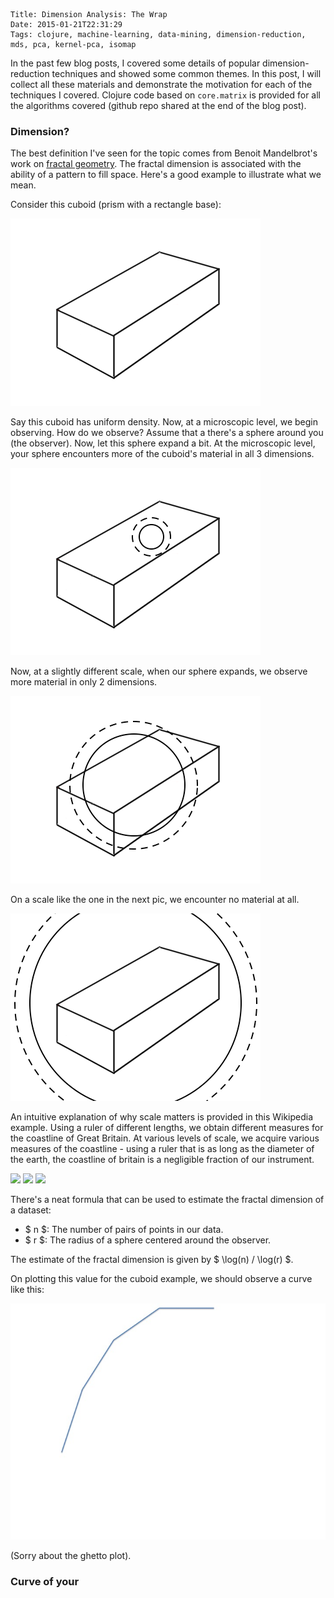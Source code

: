     Title: Dimension Analysis: The Wrap
    Date: 2015-01-21T22:31:29
    Tags: clojure, machine-learning, data-mining, dimension-reduction,
    mds, pca, kernel-pca, isomap

In the past few blog posts, I covered some details of popular
dimension-reduction techniques and showed some common themes. In this
post, I will collect all these materials and demonstrate the motivation
for each of the techniques I covered. Clojure code based on
<code>core.matrix</code> is provided for all the algorithms covered
(github repo shared at the end of the blog post).

<!-- more -->

### Dimension?

The best definition I've seen for the topic comes from Benoit
Mandelbrot's work on
[fractal geometry](http://en.wikipedia.org/wiki/Fractal_Dimension). The
fractal dimension is associated with the ability of a pattern to fill
space. Here's a good example to illustrate what we mean.

Consider this cuboid (prism with a rectangle base):

<img src="/img/cuboid.png" />

Say this cuboid has uniform density. Now, at a microscopic level, we
begin observing. How do we observe? Assume that a there's a sphere
around you (the observer). Now, let this sphere expand a bit. At the
microscopic level, your sphere encounters more of the cuboid's
material in all 3 dimensions.

<img src="/img/cuboid_microscope.png" />

Now, at a slightly different scale, when our sphere expands, we observe
more material in only 2 dimensions.

<img src="/img/cuboid_2d.png" />

On a scale like the one in the next pic, we encounter no material at
all.

<img src="/img/cuboid_zero.png" />

An intuitive explanation of why scale matters is provided in this
Wikipedia example. Using a ruler of different lengths, we obtain
different measures for the coastline of Great Britain. At various levels
of scale, we acquire various measures of the coastline - using a ruler
that is as long as the diameter of the earth, the coastline of britain
is a negligible fraction of our instrument.

<img src="http://upload.wikimedia.org/wikipedia/commons/7/78/Britain-fractal-coastline-200km.png" />
<img src="http://upload.wikimedia.org/wikipedia/commons/c/c8/Britain-fractal-coastline-100km.png" />
<img src="http://upload.wikimedia.org/wikipedia/commons/f/f9/Britain-fractal-coastline-50km.png" />

There's a neat formula that can be used to estimate the fractal
dimension of a dataset:

* $ n $: The number of pairs of points in our data.
* $ r $: The radius of a sphere centered around the observer.

The estimate of the fractal dimension is given by $ \log(n) / \log(r) $.

On plotting this value for the cuboid example, we should observe a curve
like this:

<img src="/img/fractal_dim_cuboid.jpg" />

(Sorry about the ghetto plot).

### Curve of your 
